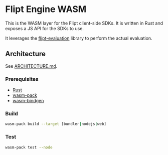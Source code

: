 # Flipt Engine WASM

This is the WASM layer for the Flipt client-side SDKs. It is written in Rust and exposes a JS API for the SDKs to use.

It leverages the [flipt-evaluation](../flipt-evaluation) library to perform the actual evaluation.

## Architecture

See [ARCHITECTURE.md](./ARCHITECTURE.md).

### Prerequisites

- [Rust](https://www.rust-lang.org/tools/install)
- [wasm-pack](https://rustwasm.github.io/wasm-pack/installer/)
- [wasm-bindgen](https://rustwasm.github.io/wasm-bindgen/)

### Build

```bash
wasm-pack build --target [bundler|nodejs|web]
```

### Test

```bash
wasm-pack test --node
```
